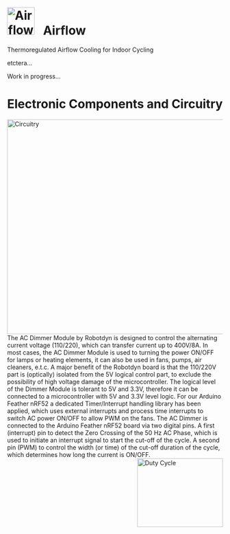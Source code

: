 # <img src="../main/images/AF_logo.png" width="64" height="64" alt="Airflow Icon"> &nbsp; Airflow

Thermoregulated Airflow Cooling for Indoor Cycling

etctera...

Work in progress...
# Electronic Components and Circuitry<br>
<img src="../main/images/AF_circuitry.png" width="900" height="500" ALIGN="middle" alt="Circuitry" > <br>
The AC Dimmer Module by Robotdyn is designed to control the alternating current voltage (110/220), which can transfer current up to 400V/8А. In most cases, the AC Dimmer Module is used to turning the power ON/OFF for lamps or heating elements, it can also be used in fans, pumps, air cleaners, e.t.c. A major benefit of the Robotdyn board is that the 110/220V part is (optically) isolated from the 5V logical control part, to exclude the possibility of high voltage damage of the microcontroller. The logical level of the Dimmer Module is tolerant to 5V and 3.3V, therefore it can be connected to a microcontroller with 5V and 3.3V level logic.
For our Arduino Feather nRF52 a dedicated Timer/Interrupt handling library has been applied, which uses external interrupts and process time interrupts to switch AC power ON/OFF to allow PWM on the fans. The AC Dimmer is connected to the Arduino Feather nRF52 board via two digital pins. A first (interrupt) pin to detect the Zero Crossing of the 50 Hz AC Phase, which is used to initiate an interrupt signal to start the cut-off of the cycle. A second pin (PWM) to control the width (or time) of the cut-off duration of the cycle, which determines how long the current is ON/OFF.
<img src="../main/images/Duty_Cycle_animation.gif" width="200" height="160" ALIGN="right" alt="Duty Cycle" > <br>
